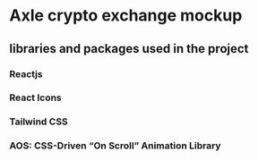 # Axle crypto exchange mockup

## libraries and packages used in the project

### Reactjs

### React Icons

### Tailwind CSS

### AOS: CSS-Driven “On Scroll” Animation Library
